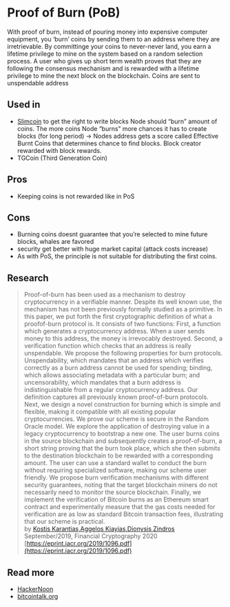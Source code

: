 # Proof of Burn \(PoB\)

With proof of burn, instead of pouring money into expensive computer equipment, you ‘burn’ coins by sending them to an address where they are irretrievable. By committinge your coins to never-never land, you earn a lifetime privilege to mine on the system based on a random selection process. A user who gives up short term wealth proves that they are following the consensus mechanism and is rewarded with a lifetime privilege to mine the next block on the blockchain. Coins are sent to unspendable address

## Used in

* [Slimcoin](http://slimco.in) to get the right to write blocks Node should “burn” amount of coins. The more coins Node “burns” more chances it has to create blocks \(for long period\) -&gt; Nodes address gets a score called Effective Burnt Coins that determines chance to find blocks. Block creator rewarded with block rewards. 
* TGCoin \(Third Generation Coin\)

## Pros

* Keeping coins is not rewarded like in PoS

## Cons

* Burning coins doesnt guarantee that you’re selected to mine future blocks, whales are favored
* security get better with huge market capital \(attack costs increase\)
* As with PoS, the principle is not suitable for distributing the first coins.

## Research

> Proof-of-burn has been used as a mechanism to destroy cryptocurrency in a verifiable manner. Despite its well known use, the mechanism has not been previously formally studied as a primitive. In this paper, we put forth the first cryptographic definition of what a proofof-burn protocol is. It consists of two functions: First, a function which generates a cryptocurrency address. When a user sends money to this address, the money is irrevocably destroyed. Second, a verification function which checks that an address is really unspendable. We propose the following properties for burn protocols. Unspendability, which mandates that an address which verifies correctly as a burn address cannot be used for spending; binding, which allows associating metadata with a particular burn; and uncensorability, which mandates that a burn address is indistinguishable from a regular cryptocurrency address. Our definition captures all previously known proof-of-burn protocols. Next, we design a novel construction for burning which is simple and flexible, making it compatible with all existing popular cryptocurrencies. We prove our scheme is secure in the Random Oracle model. We explore the application of destroying value in a legacy cryptocurrency to bootstrap a new one. The user burns coins in the source blockchain and subsequently creates a proof-of-burn, a short string proving that the burn took place, which she then submits to the destination blockchain to be rewarded with a corresponding amount. The user can use a standard wallet to conduct the burn without requiring specialized software, making our scheme user friendly. We propose burn verification mechanisms with different security guarantees, noting that the target blockchain miners do not necessarily need to monitor the source blockchain. Finally, we implement the verification of Bitcoin burns as an Ethereum smart contract and experimentally measure that the gas costs needed for verification are as low as standard Bitcoin transaction fees, illustrating that our scheme is practical.  
> by  [Kostis Karantias,](https://iohk.io/en/research/library/authors/kostis-karantias/)[Aggelos Kiayias,](https://iohk.io/en/research/library/authors/aggelos-kiayias/)[Dionysis Zindros](https://iohk.io/en/research/library/authors/dionysis-zindros/) September/2019, Financial Cryptography 2020  
> [https://eprint.iacr.org/2019/1096.pdf](https://eprint.iacr.org/2019/1096.pdf)

## Read more

* [HackerNoon](https://hackernoon.com/consensuspedia-an-encyclopedia-of-29-consensus-algorithms-e9c4b4b7d08f)
* [bitcointalk.org](https://bitcointalk.org/index.php?topic=704213.0)

